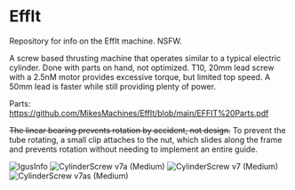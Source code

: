 # EffIt
Repository for info on the EffIt machine. NSFW.

A screw based thrusting machine that operates similar to a typical electric cylinder. Done with parts on hand, not optimized. T10, 20mm lead screw with a 2.5nM motor provides excessive torque, but limited top speed. A 50mm lead is faster while still providing plenty of power. 

Parts: https://github.com/MikesMachines/EffIt/blob/main/EFFIT%20Parts.pdf

~~The linear bearing prevents rotation by accident, not design.~~ To prevent the tube rotating, a small clip attaches to the nut, which slides along the frame and prevents rotation without needing to implement an entire guide.

![IgusInfo](https://github.com/MikesMachines/EffIt/assets/105053125/38960a49-3cc6-4b34-89ab-54a64fd142df)
![CylinderScrew v7a (Medium)](https://github.com/MikesMachines/EffIt/assets/105053125/f2c81993-eda1-4adf-9270-b57fe0f04b9d)
![CylinderScrew v7 (Medium)](https://github.com/MikesMachines/EffIt/assets/105053125/3267e813-b925-494f-84d2-cd30fa719089)
![CylinderScrew v7as (Medium)](https://github.com/MikesMachines/EffIt/assets/105053125/5edaa17c-5cce-4ea7-a9e2-a01e3b18dca4)
